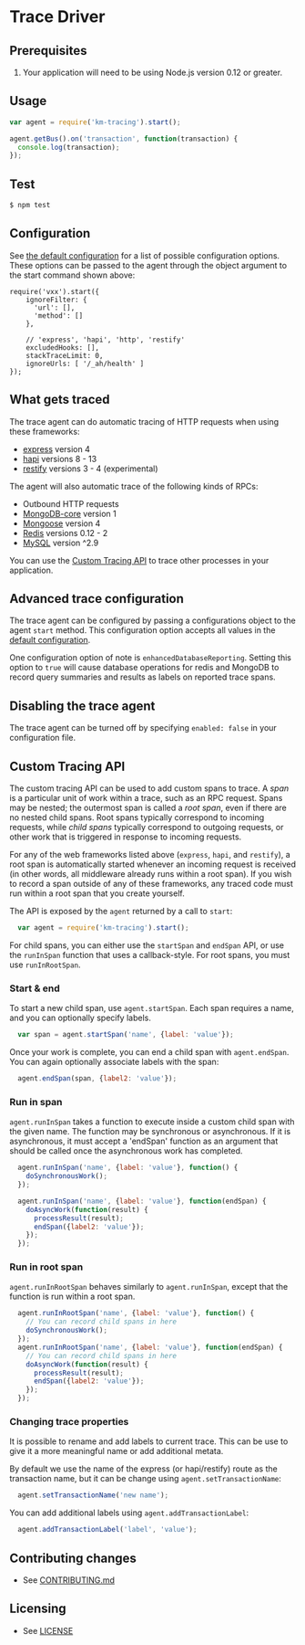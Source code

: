 # Trace Driver

## Prerequisites

1. Your application will need to be using Node.js version 0.12 or greater.

## Usage

```javascript
var agent = require('km-tracing').start();

agent.getBus().on('transaction', function(transaction) {
  console.log(transaction);
});
```

## Test

```bash
$ npm test
```

## Configuration

See [the default configuration](config.js) for a list of possible configuration options. These options can be passed to the agent through the object argument to the start command shown above:

```
require('vxx').start({
    ignoreFilter: {
      'url': [],
      'method': []
    },

    // 'express', 'hapi', 'http', 'restify'
    excludedHooks: [],
    stackTraceLimit: 0,
    ignoreUrls: [ '/_ah/health' ]
});
```

## What gets traced

The trace agent can do automatic tracing of HTTP requests when using these frameworks:
* [express](https://www.npmjs.com/package/express) version 4
* [hapi](https://www.npmjs.com/package/hapi) versions 8 - 13
* [restify](https://www.npmjs.com/package/restify) versions 3 - 4 (experimental)

The agent will also automatic trace of the following kinds of RPCs:
* Outbound HTTP requests
* [MongoDB-core](https://www.npmjs.com/package/mongodb-core) version 1
* [Mongoose](https://www.npmjs.com/package/mongoose) version 4
* [Redis](https://www.npmjs.com/package/redis) versions 0.12 - 2
* [MySQL](https://www.npmjs.com/package/mysql) version ^2.9

You can use the [Custom Tracing API](#custom-tracing-api) to trace other processes in your application.

## Advanced trace configuration

The trace agent can be configured by passing a configurations object to the agent `start` method. This configuration option accepts all values in the [default configuration](config.js).

One configuration option of note is `enhancedDatabaseReporting`. Setting this option to `true` will cause database operations for redis and MongoDB to record query summaries and results as labels on reported trace spans.

## Disabling the trace agent

The trace agent can be turned off by specifying `enabled: false` in your configuration file.

## Custom Tracing API

The custom tracing API can be used to add custom spans to trace. A *span* is a particular unit of work within a trace, such as an RPC request. Spans may be nested; the outermost span is called a *root span*, even if there are no nested child spans. Root spans typically correspond to incoming requests, while *child spans* typically correspond to outgoing requests, or other work that is triggered in response to incoming requests.

For any of the web frameworks listed above (`express`, `hapi`, and `restify`), a root span is automatically started whenever an incoming request is received (in other words, all middleware already runs within a root span). If you wish to record a span outside of any of these frameworks, any traced code must run within a root span that you create yourself.

The API is exposed by the `agent` returned by a call to `start`:

```javascript
  var agent = require('km-tracing').start();
```

For child spans, you can either use the `startSpan` and `endSpan` API, or use the `runInSpan` function that uses a callback-style. For root spans, you must use `runInRootSpan`.

### Start & end

To start a new child span, use `agent.startSpan`. Each span requires a name, and you can optionally specify labels.

```javascript
  var span = agent.startSpan('name', {label: 'value'});
```

Once your work is complete, you can end a child span with `agent.endSpan`. You can again optionally associate labels with the span:

```javascript
  agent.endSpan(span, {label2: 'value'});
```

### Run in span

`agent.runInSpan` takes a function to execute inside a custom child span with the given name. The function may be synchronous or asynchronous. If it is asynchronous, it must accept a 'endSpan' function as an argument that should be called once the asynchronous work has completed.

```javascript
  agent.runInSpan('name', {label: 'value'}, function() {
    doSynchronousWork();
  });

  agent.runInSpan('name', {label: 'value'}, function(endSpan) {
    doAsyncWork(function(result) {
      processResult(result);
      endSpan({label2: 'value'});
    });
  });
```

### Run in root span

`agent.runInRootSpan` behaves similarly to `agent.runInSpan`, except that the function is run within a root span.

```javascript
  agent.runInRootSpan('name', {label: 'value'}, function() {
    // You can record child spans in here
    doSynchronousWork();
  });
  agent.runInRootSpan('name', {label: 'value'}, function(endSpan) {
    // You can record child spans in here
    doAsyncWork(function(result) {
      processResult(result);
      endSpan({label2: 'value'});
    });
  });
```

### Changing trace properties

It is possible to rename and add labels to current trace. This can be use to give it a more meaningful name or add additional metata.

By default we use the name of the express (or hapi/restify) route as the transaction name, but it can be change using `agent.setTransactionName`:

```javascript
  agent.setTransactionName('new name');
```

You can add additional labels using `agent.addTransactionLabel`:

```javascript
  agent.addTransactionLabel('label', 'value');
```

## Contributing changes

* See [CONTRIBUTING.md](CONTRIBUTING.md)

## Licensing

* See [LICENSE](LICENSE)
